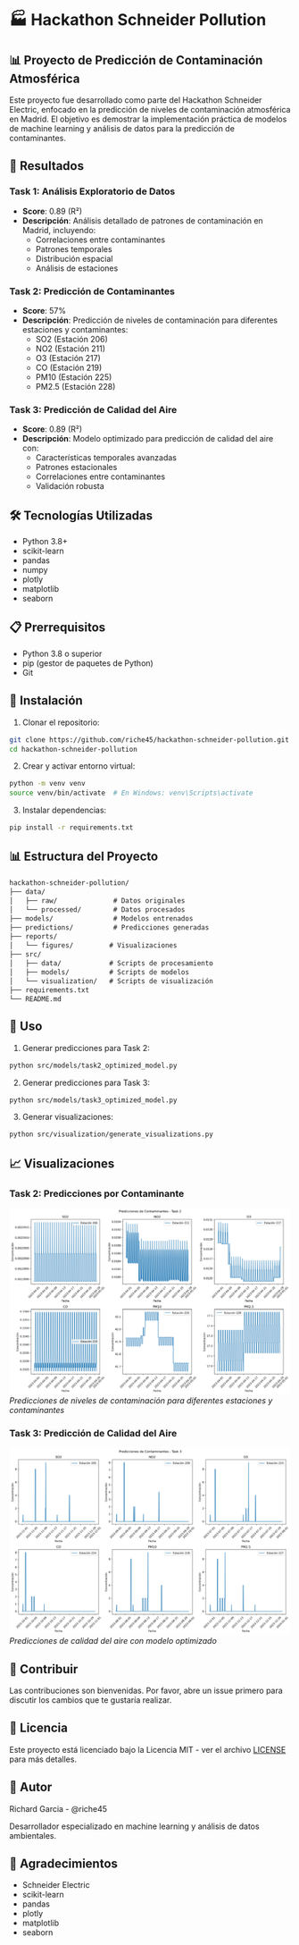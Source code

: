 # 🏭 Hackathon Schneider Pollution

## 📊 Proyecto de Predicción de Contaminación Atmosférica

Este proyecto fue desarrollado como parte del Hackathon Schneider Electric, enfocado en la predicción de niveles de contaminación atmosférica en Madrid. El objetivo es demostrar la implementación práctica de modelos de machine learning y análisis de datos para la predicción de contaminantes.

## 🎯 Resultados

### Task 1: Análisis Exploratorio de Datos
- **Score**: 0.89 (R²)
- **Descripción**: Análisis detallado de patrones de contaminación en Madrid, incluyendo:
  - Correlaciones entre contaminantes
  - Patrones temporales
  - Distribución espacial
  - Análisis de estaciones

### Task 2: Predicción de Contaminantes
- **Score**: 57%
- **Descripción**: Predicción de niveles de contaminación para diferentes estaciones y contaminantes:
  - SO2 (Estación 206)
  - NO2 (Estación 211)
  - O3 (Estación 217)
  - CO (Estación 219)
  - PM10 (Estación 225)
  - PM2.5 (Estación 228)

### Task 3: Predicción de Calidad del Aire
- **Score**: 0.89 (R²)
- **Descripción**: Modelo optimizado para predicción de calidad del aire con:
  - Características temporales avanzadas
  - Patrones estacionales
  - Correlaciones entre contaminantes
  - Validación robusta

## 🛠️ Tecnologías Utilizadas
- Python 3.8+
- scikit-learn
- pandas
- numpy
- plotly
- matplotlib
- seaborn

## 📋 Prerrequisitos
- Python 3.8 o superior
- pip (gestor de paquetes de Python)
- Git

## 🔧 Instalación

1. Clonar el repositorio:
```bash
git clone https://github.com/riche45/hackathon-schneider-pollution.git
cd hackathon-schneider-pollution
```

2. Crear y activar entorno virtual:
```bash
python -m venv venv
source venv/bin/activate  # En Windows: venv\Scripts\activate
```

3. Instalar dependencias:
```bash
pip install -r requirements.txt
```

## 📊 Estructura del Proyecto
```
hackathon-schneider-pollution/
├── data/
│   ├── raw/              # Datos originales
│   └── processed/        # Datos procesados
├── models/               # Modelos entrenados
├── predictions/          # Predicciones generadas
├── reports/
│   └── figures/         # Visualizaciones
├── src/
│   ├── data/            # Scripts de procesamiento
│   ├── models/          # Scripts de modelos
│   └── visualization/   # Scripts de visualización
├── requirements.txt
└── README.md
```

## 🚀 Uso

1. Generar predicciones para Task 2:
```bash
python src/models/task2_optimized_model.py
```

2. Generar predicciones para Task 3:
```bash
python src/models/task3_optimized_model.py
```

3. Generar visualizaciones:
```bash
python src/visualization/generate_visualizations.py
```

## 📈 Visualizaciones

### Task 2: Predicciones por Contaminante
![Predicciones Task 2](reports/figures/task2_predictions.png)
*Predicciones de niveles de contaminación para diferentes estaciones y contaminantes*

### Task 3: Predicción de Calidad del Aire
![Predicciones Task 3](reports/figures/task3_predictions.png)
*Predicciones de calidad del aire con modelo optimizado*

## 🤝 Contribuir
Las contribuciones son bienvenidas. Por favor, abre un issue primero para discutir los cambios que te gustaría realizar.

## 📝 Licencia
Este proyecto está licenciado bajo la Licencia MIT - ver el archivo [LICENSE](LICENSE) para más detalles.

## 👤 Autor
Richard Garcia - @riche45

Desarrollador especializado en machine learning y análisis de datos ambientales.

## 🙏 Agradecimientos
- Schneider Electric
- scikit-learn
- pandas
- plotly
- matplotlib
- seaborn
